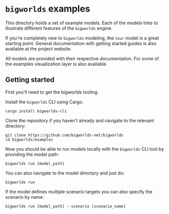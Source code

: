 # `bigworlds` examples

This directory holds a set of example models. Each of the models tries to
illustrate different features of the `bigworlds` engine.

If you're completely new to `bigworlds` modeling, the `tour` model is a great
starting point. General documentation with getting started guides is also
available at the project website.

All models are provided with their respective documentation. For some of the
examples visualization layer is also available.


## Getting started

First you'll need to get the bigworlds tooling.

Install the `bigworlds` CLI using Cargo.

```
cargo install bigworlds-cli
```

Clone the repository if you haven't already and navigate to the relevant
directory:

```
git clone https://github.com/bigworlds-net/bigworlds
cd bigworlds/examples
```

Now you should be able to run models locally with the `bigworlds` CLI tool by
providing the model path:

```
bigworlds run [model_path]
```

You can also navigate to the model directory and just do:

```
bigworlds run
```

If the model defines multiple scenario targets you can also specify the
scenario by name:

```
bigworlds run [model_path] --scenario [scenario_name]
```
